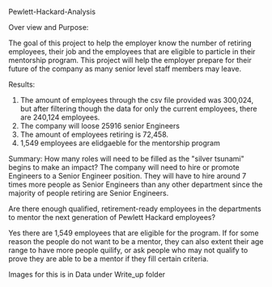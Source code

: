 
Pewlett-Hackard-Analysis

Over view and Purpose:

The goal of this project to help the employer know the number of retiring employees, their job and the employees that are eligible to particle in their mentorship program. This project will help the employer prepare for their future of the company as many senior level staff members may leave. 

Results:
 1. The amount of employees through the csv file provided was 300,024, but after filtering though the data for only the current employees, there are 240,124 employees. 
 2. The company will loose 25916 senior Engineers
 3. The amount of employees retiring is 72,458.
 4. 1,549 employees  are elidgaeble for the mentorship program


Summary:
How many roles will need to be filled as the "silver tsunami" begins to make an impact? 
The company will need to hire or promote Engineers to a Senior Engineer position. They will have to hire around 7 times more people as Senior Engineers than any other department since the majority of people retiring are Senior Engineers. 

Are there enough qualified, retirement-ready employees in the departments to mentor the next generation of Pewlett Hackard employees?

Yes there are 1,549 employees that are eligible for the program. If for some reason the people do not want to be a mentor, they can also extent their age range to have more people quilify, or ask people who may not qualify to prove they are able to be a mentor if they fill certain criteria. 

Images for this is in Data under Write_up folder
